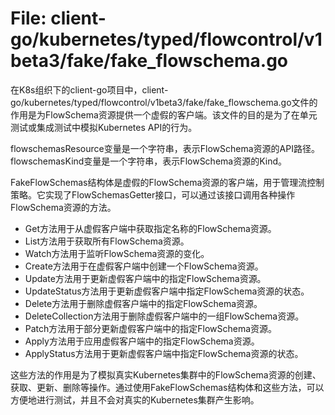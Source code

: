 # File: client-go/kubernetes/typed/flowcontrol/v1beta3/fake/fake_flowschema.go

在K8s组织下的client-go项目中，client-go/kubernetes/typed/flowcontrol/v1beta3/fake/fake_flowschema.go文件的作用是为FlowSchema资源提供一个虚假的客户端。该文件的目的是为了在单元测试或集成测试中模拟Kubernetes API的行为。

flowschemasResource变量是一个字符串，表示FlowSchema资源的API路径。flowschemasKind变量是一个字符串，表示FlowSchema资源的Kind。

FakeFlowSchemas结构体是虚假的FlowSchema资源的客户端，用于管理流控制策略。它实现了FlowSchemasGetter接口，可以通过该接口调用各种操作FlowSchema资源的方法。

- Get方法用于从虚假客户端中获取指定名称的FlowSchema资源。
- List方法用于获取所有FlowSchema资源。
- Watch方法用于监听FlowSchema资源的变化。
- Create方法用于在虚假客户端中创建一个FlowSchema资源。
- Update方法用于更新虚假客户端中的指定FlowSchema资源。
- UpdateStatus方法用于更新虚假客户端中指定FlowSchema资源的状态。
- Delete方法用于删除虚假客户端中的指定FlowSchema资源。
- DeleteCollection方法用于删除虚假客户端中的一组FlowSchema资源。
- Patch方法用于部分更新虚假客户端中的指定FlowSchema资源。
- Apply方法用于应用虚假客户端中的指定FlowSchema资源。
- ApplyStatus方法用于更新虚假客户端中指定FlowSchema资源的状态。

这些方法的作用是为了模拟真实Kubernetes集群中的FlowSchema资源的创建、获取、更新、删除等操作。通过使用FakeFlowSchemas结构体和这些方法，可以方便地进行测试，并且不会对真实的Kubernetes集群产生影响。

